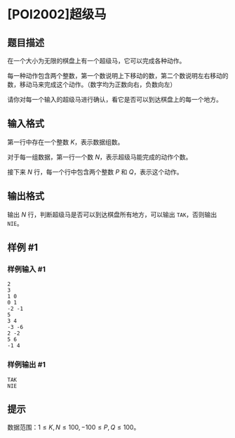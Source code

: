 # [POI2002]超级马

## 题目描述

在一个大小为无限的棋盘上有一个超级马，它可以完成各种动作。

每一种动作包含两个整数，第一个数说明上下移动的数，第二个数说明左右移动的数，移动马来完成这个动作。（数字均为正数向右，负数向左）

请你对每一个输入的超级马进行确认，看它是否可以到达棋盘上的每一个地方。

## 输入格式

第一行中存在一个整数 $K$，表示数据组数。

对于每一组数据，第一行一个数 $N$，表示超级马能完成的动作个数。

接下来 $N$ 行，每一个行中包含两个整数 $P$ 和 $Q$，表示这个动作。

## 输出格式

输出 $N$ 行，判断超级马是否可以到达棋盘所有地方，可以输出 ```TAK```，否则输出 ```NIE```。

## 样例 #1

### 样例输入 #1
```
2
3
1 0
0 1
-2 -1
5
3 4
-3 -6
2 -2
5 6
-1 4
```

### 样例输出 #1

```
TAK
NIE
```

## 提示

数据范围：$1 \le K,N \le 100,-100 \le P,Q \le 100$。
